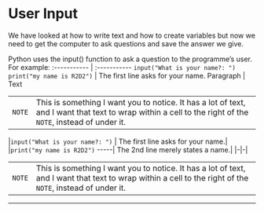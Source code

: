 # User Input
We have looked at how to write text and how to create variables but now we need to get the computer to ask questions and save the answer we give.

Python uses the input() function to ask a question to the programme’s user. 
For example:
:----------- | :----------- 
`input("What is your name?: ") print("my name is R2D2")` | The first line asks for your name.
 Paragraph | Text 


| | |
|-|-|
|`NOTE` | This is something I want you to notice. It has a lot of text, and I want that text to wrap within a cell to the right of the `NOTE`, instead of under it.|

|`input("What is your name?: ")` | The first line asks for your name.|
|`print("my name is R2D2")` -----| The 2nd line merely states a name.|
|-|-|

| | |
|-|-|
|`NOTE` | This is something I want you to notice. It has a lot of text, and I want that text to wrap within a cell to the right of the `NOTE`, instead of under it.|

---
